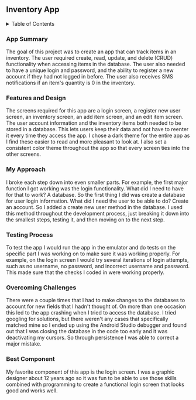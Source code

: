 ## Inventory App

<details> 
  <summary>Table of Contents</summary> 
  <ol> 
    <li><a href="#app-summary">App Summary</a></li> 
    <li><a href="#features-and-design">Features and Design</a></li> 
    <li><a href="#my-approach">My Approach</a></li> 
    <li><a href="#testing-process">Testing Process</a></li> 
    <li><a href="#overcoming-challenges">Overcoming Challenges</a></li> 
    <li><a href="#best-component">Best Component</a></li> 
  </ol> 
</details> 

### App Summary
The goal of this project was to create an app that can track items in an inventory. The user required create, read, update, and delete (CRUD) functionality when accessing items in the database. The user also needed to have a unique login and password, and the ability to register a new account if they had not logged in before. The user also receives SMS notifications if an item's quantity is 0 in the inventory.

### Features and Design
The screens required for this app are a login screen, a register new user screen, an inventory screen, an add item screen, and an edit item screen. The user account information and the inventory items both needed to be stored in a database. This lets users keep their data and not have to reenter it every time they access the app. I chose a dark theme for the entire app as I find these easier to read and more pleasant to look at. I also set a consistent color theme throughout the app so that every screen ties into the other screens.

### My Approach
I broke each step down into even smaller parts. For example, the first major function I got working was the login functionality. What did I need to have for that to work? A database. So the first thing I did was create a database for user login information. What did I need the user to be able to do? Create an account. So I added a create new user method in the database. I used this method throughout the development process, just breaking it down into the smallest steps, testing it, and then moving on to the next step.

### Testing Process
To test the app I would run the app in the emulator and do tests on the specific part I was working on to make sure it was working properly. For example, on the login screen I would try several iterations of login attempts, such as no username, no password, and incorrect username and password. This made sure that the checks I coded in were working properly.

### Overcoming Challenges
There were a couple times that I had to make changes to the databases to account for new fields that I hadn't thought of. On more than one occasion this led to the app crashing when I tried to access the database. I tried googling for solutions, but there weren't any cases that specifically matched mine so I ended up using the Android Studio debugger and found out that I was closing the database in the code too early and it was deactivating my cursors. So through persistence I was able to correct a major mistake.

### Best Component
My favorite component of this app is the login screen. I was a graphic designer about 12 years ago so it was fun to be able to use those skills combined with programming to create a functional login screen that looks good and works well.
